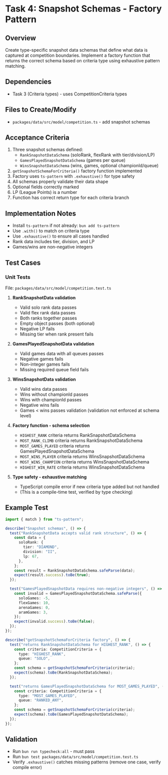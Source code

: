 # Task 4: Snapshot Schemas - Factory Pattern

## Overview

Create type-specific snapshot data schemas that define what data is captured at competition boundaries. Implement a factory function that returns the correct schema based on criteria type using exhaustive pattern matching.

## Dependencies

- Task 3 (Criteria types) - uses CompetitionCriteria types

## Files to Create/Modify

- `packages/data/src/model/competition.ts` - add snapshot schemas

## Acceptance Criteria

1. Three snapshot schemas defined:
   - `RankSnapshotDataSchema` (soloRank, flexRank with tier/division/LP)
   - `GamesPlayedSnapshotDataSchema` (games per queue)
   - `WinsSnapshotDataSchema` (wins, games, optional championId/queue)
2. `getSnapshotSchemaForCriteria()` factory function implemented
3. Factory uses `ts-pattern` with `.exhaustive()` for type safety
4. All schemas properly validate their data shape
5. Optional fields correctly marked
6. LP (League Points) is a number
7. Function has correct return type for each criteria branch

## Implementation Notes

- Install `ts-pattern` if not already: `bun add ts-pattern`
- Use `.with()` to match on criteria type
- Use `.exhaustive()` to ensure all cases handled
- Rank data includes tier, division, and LP
- Games/wins are non-negative integers

## Test Cases

### Unit Tests

File: `packages/data/src/model/competition.test.ts`

1. **RankSnapshotData validation**
   - Valid solo rank data passes
   - Valid flex rank data passes
   - Both ranks together passes
   - Empty object passes (both optional)
   - Negative LP fails
   - Missing tier when rank present fails

2. **GamesPlayedSnapshotData validation**
   - Valid games data with all queues passes
   - Negative games fails
   - Non-integer games fails
   - Missing required queue field fails

3. **WinsSnapshotData validation**
   - Valid wins data passes
   - Wins without championId passes
   - Wins with championId passes
   - Negative wins fails
   - Games < wins passes validation (validation not enforced at schema level)

4. **Factory function - schema selection**
   - `HIGHEST_RANK` criteria returns RankSnapshotDataSchema
   - `MOST_RANK_CLIMB` criteria returns RankSnapshotDataSchema
   - `MOST_GAMES_PLAYED` criteria returns GamesPlayedSnapshotDataSchema
   - `MOST_WINS_PLAYER` criteria returns WinsSnapshotDataSchema
   - `MOST_WINS_CHAMPION` criteria returns WinsSnapshotDataSchema
   - `HIGHEST_WIN_RATE` criteria returns WinsSnapshotDataSchema

5. **Type safety - exhaustive matching**
   - TypeScript compile error if new criteria type added but not handled
   - (This is a compile-time test, verified by type checking)

## Example Test

```typescript
import { match } from "ts-pattern";

describe("Snapshot schemas", () => {
  test("RankSnapshotData accepts valid rank structure", () => {
    const data = {
      soloRank: {
        tier: "DIAMOND",
        division: "II",
        lp: 67,
      },
    };
    const result = RankSnapshotDataSchema.safeParse(data);
    expect(result.success).toBe(true);
  });

  test("GamesPlayedSnapshotData requires non-negative integers", () => {
    const invalid = GamesPlayedSnapshotDataSchema.safeParse({
      soloGames: -5,
      flexGames: 10,
      arenaGames: 0,
      aramGames: 3,
    });
    expect(invalid.success).toBe(false);
  });
});

describe("getSnapshotSchemaForCriteria factory", () => {
  test("returns RankSnapshotDataSchema for HIGHEST_RANK", () => {
    const criteria: CompetitionCriteria = {
      type: "HIGHEST_RANK",
      queue: "SOLO",
    };
    const schema = getSnapshotSchemaForCriteria(criteria);
    expect(schema).toBe(RankSnapshotDataSchema);
  });

  test("returns GamesPlayedSnapshotDataSchema for MOST_GAMES_PLAYED", () => {
    const criteria: CompetitionCriteria = {
      type: "MOST_GAMES_PLAYED",
      queue: "RANKED_ANY",
    };
    const schema = getSnapshotSchemaForCriteria(criteria);
    expect(schema).toBe(GamesPlayedSnapshotDataSchema);
  });
});
```

## Validation

- Run `bun run typecheck:all` - must pass
- Run `bun test packages/data/src/model/competition.test.ts`
- Verify `.exhaustive()` catches missing patterns (remove one case, verify compile error)
